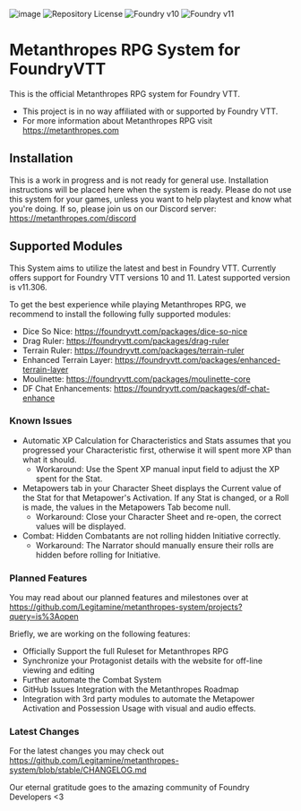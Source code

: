![image](https://content.invisioncic.com/e290497/monthly_2022_12/01.jpg.10f501a62b5254cef6f04d9f87c8b52d.jpg)
![Repository License](https://img.shields.io/github/license/legitamine/metanthropes-system)
![Foundry v10](https://img.shields.io/badge/foundry-v10-green)
![Foundry v11](https://img.shields.io/badge/foundry-v11-green)

# Metanthropes RPG System for FoundryVTT
This is the official Metanthropes RPG system for Foundry VTT.

- This project is in no way affiliated with or supported by Foundry VTT.
- For more information about Metanthropes RPG visit https://metanthropes.com

## Installation
This is a work in progress and is not ready for general use. Installation instructions will be placed here when the system is ready. Please do not use this system for your games, unless you want to help playtest and know what you're doing. If so, please join us on our Discord server: https://metanthropes.com/discord

## Supported Modules
This System aims to utilize the latest and best in Foundry VTT. Currently offers support for Foundry VTT versions 10 and 11. Latest supported version is v11.306.

To get the best experience while playing Metanthropes RPG, we recommend to install the following fully supported modules:

- Dice So Nice: https://foundryvtt.com/packages/dice-so-nice
- Drag Ruler: https://foundryvtt.com/packages/drag-ruler
- Terrain Ruler: https://foundryvtt.com/packages/terrain-ruler
- Enhanced Terrain Layer: https://foundryvtt.com/packages/enhanced-terrain-layer
- Moulinette: https://foundryvtt.com/packages/moulinette-core
- DF Chat Enhancements: https://foundryvtt.com/packages/df-chat-enhance

### Known Issues
- Automatic XP Calculation for Characteristics and Stats assumes that you progressed your Characteristic first, otherwise it will spent more XP than what it should. 
	- Workaround: Use the Spent XP manual input field to adjust the XP spent for the Stat.
- Metapowers tab in your Character Sheet displays the Current value of the Stat for that Metapower's Activation. If any Stat is changed, or a Roll is made, the values in the Metapowers Tab become null.
	- Workaround: Close your Character Sheet and re-open, the correct values will be displayed.
- Combat: Hidden Combatants are not rolling hidden Initiative correctly.
	- Workaround: The Narrator should manually ensure their rolls are hidden before rolling for Initiative.

### Planned Features
You may read about our planned features and milestones over at https://github.com/Legitamine/metanthropes-system/projects?query=is%3Aopen

Briefly, we are working on the following features:
- Officially Support the full Ruleset for Metanthropes RPG
- Synchronize your Protagonist details with the website for off-line viewing and editing
- Further automate the Combat System
- GitHub Issues Integration with the Metanthropes Roadmap
- Integration with 3rd party modules to automate the Metapower Activation and Possession Usage with visual and audio effects.

### Latest Changes
For the latest changes you may check out https://github.com/Legitamine/metanthropes-system/blob/stable/CHANGELOG.md

Our eternal gratitude goes to the amazing community of Foundry Developers <3